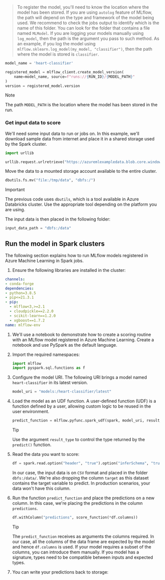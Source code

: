 > To register the model, you'll need to know the location where the model has been stored. If you are using `autolog` feature of MLflow, the path will depend on the type and framework of the model being used. We recommend to check the jobs output to identify which is the name of this folder. You can look for the folder that contains a file named `MLModel`. If you are logging your models manually using `log_model`, then the path is the argument you pass to such method. As an example, if you log the model using `mlflow.sklearn.log_model(my_model, "classifier")`, then the path where the model is stored is `classifier`.

```python
model_name = 'heart-classifier'

registered_model = mlflow_client.create_model_version(
    name=model_name, source=f"runs://{RUN_ID}/{MODEL_PATH}"
)
version = registered_model.version
```

> [!NOTE]
> The path `MODEL_PATH` is the location where the model has been stored in the run.


### Get input data to score

We'll need some input data to run or jobs on. In this example, we'll download sample data from internet and place it in a shared storage used by the Spark cluster.

```python
import urllib

urllib.request.urlretrieve("https://azuremlexampledata.blob.core.windows.net/data/heart-disease-uci/data/heart.csv", "/tmp/data")
```

Move the data to a mounted storage account available to the entire cluster.

```python
dbutils.fs.mv("file:/tmp/data", "dbfs:/")
```

> [!IMPORTANT]
> The previous code uses `dbutils`, which is a tool available in Azure Databricks cluster. Use the appropriate tool depending on the platform you are using.

The input data is then placed in the following folder:

```python
input_data_path = "dbfs:/data"
```

## Run the model in Spark clusters

The following section explains how to run MLflow models registered in Azure Machine Learning in Spark jobs.

1. Ensure the following libraries are installed in the cluster:

```yaml
channels:
- conda-forge
dependencies:
- python=3.8.5
- pip<=21.3.1
- pip:
  - mlflow<3,>=2.1
  - cloudpickle==2.2.0
  - scikit-learn==1.2.0
  - xgboost==1.7.2
name: mlflow-env

```

1. We'll use a notebook to demonstrate how to create a scoring routine with an MLflow model registered in Azure Machine Learning. Create a notebook and use PySpark as the default language.

1. Import the required namespaces:

    ```python
    import mlflow
    import pyspark.sql.functions as f
    ```  

1. Configure the model URI. The following URI brings a model named `heart-classifier` in its latest version.

    ```python
    model_uri = "models:/heart-classifier/latest"
    ```

1. Load the model as an UDF function. A user-defined function (UDF) is a function defined by a user, allowing custom logic to be reused in the user environment.

    ```python
    predict_function = mlflow.pyfunc.spark_udf(spark, model_uri, result_type='double') 
    ```

    > [!TIP]
    > Use the argument `result_type` to control the type returned by the `predict()` function.

1. Read the data you want to score:

    ```python
    df = spark.read.option("header", "true").option("inferSchema", "true").csv(input_data_path).drop("target")
    ```

    In our case, the input data is on `CSV` format and placed in the folder `dbfs:/data/`. We're also dropping the column `target` as this dataset contains the target variable to predict. In production scenarios, your data won't have this column.

1. Run the function `predict_function` and place the predictions on a new column. In this case, we're placing the predictions in the column `predictions`.

    ```python
    df.withColumn("predictions", score_function(*df.columns))
    ```

    > [!TIP]
    > The `predict_function` receives as arguments the columns required. In our case, all the columns of the data frame are expected by the model and hence `df.columns` is used. If your model requires a subset of the columns, you can introduce them manually. If you model has a signature, types need to be compatible between inputs and expected types.

1. You can write your predictions back to storage:
